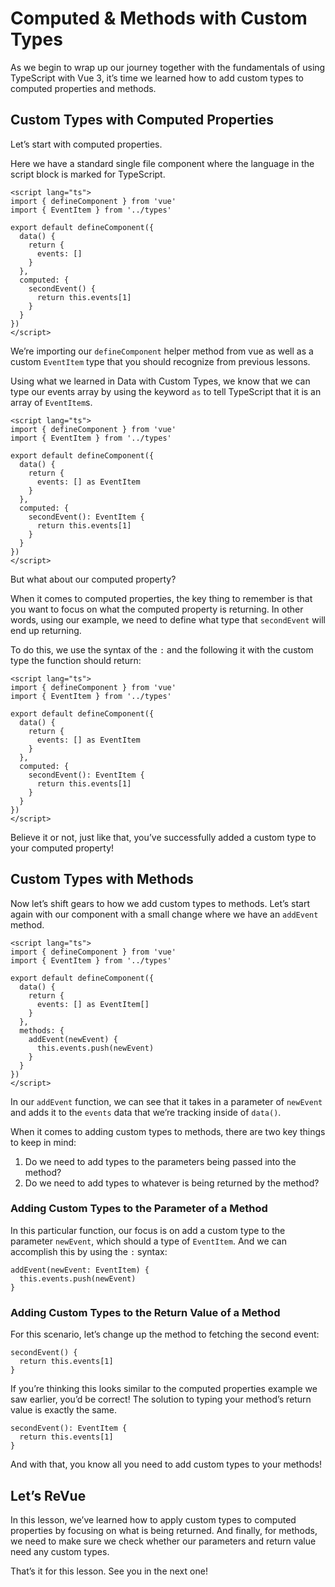 Computed & Methods with Custom Types
====================================

As we begin to wrap up our journey together with the fundamentals of using TypeScript with Vue 3, it’s time we learned how to add custom types to computed properties and methods.

Custom Types with Computed Properties
-------------------------------------

Let’s start with computed properties.

Here we have a standard single file component where the language in the script block is marked for TypeScript.

    <script lang="ts">
    import { defineComponent } from 'vue'
    import { EventItem } from '../types'
    
    export default defineComponent({
      data() {
        return {
          events: []
        }
      },
      computed: {
        secondEvent() {
          return this.events[1]
        }
      }
    })
    </script>
    

We’re importing our `defineComponent` helper method from vue as well as a custom `EventItem` type that you should recognize from previous lessons.

Using what we learned in Data with Custom Types, we know that we can type our events array by using the keyword `as` to tell TypeScript that it is an array of `EventItem`s.

    <script lang="ts">
    import { defineComponent } from 'vue'
    import { EventItem } from '../types'
    
    export default defineComponent({
      data() {
        return {
          events: [] as EventItem
        }
      },
      computed: {
        secondEvent(): EventItem {
          return this.events[1]
        }
      }
    })
    </script>
    

But what about our computed property?

When it comes to computed properties, the key thing to remember is that you want to focus on what the computed property is returning. In other words, using our example, we need to define what type that `secondEvent` will end up returning.

To do this, we use the syntax of the `:` and the following it with the custom type the function should return:

    <script lang="ts">
    import { defineComponent } from 'vue'
    import { EventItem } from '../types'
    
    export default defineComponent({
      data() {
        return {
          events: [] as EventItem
        }
      },
      computed: {
        secondEvent(): EventItem {
          return this.events[1]
        }
      }
    })
    </script>
    

Believe it or not, just like that, you’ve successfully added a custom type to your computed property!

Custom Types with Methods
-------------------------

Now let’s shift gears to how we add custom types to methods. Let’s start again with our component with a small change where we have an `addEvent` method.

    <script lang="ts">
    import { defineComponent } from 'vue'
    import { EventItem } from '../types'
    
    export default defineComponent({
      data() {
        return {
          events: [] as EventItem[]
        }
      },
      methods: {
        addEvent(newEvent) {
          this.events.push(newEvent)
        }
      }
    })
    </script>
    

In our `addEvent` function, we can see that it takes in a parameter of `newEvent` and adds it to the `events` data that we’re tracking inside of `data()`.

When it comes to adding custom types to methods, there are two key things to keep in mind:

1.  Do we need to add types to the parameters being passed into the method?
2.  Do we need to add types to whatever is being returned by the method?

### Adding Custom Types to the Parameter of a Method

In this particular function, our focus is on add a custom type to the parameter `newEvent`, which should a type of `EventItem`. And we can accomplish this by using the `:` syntax:

    addEvent(newEvent: EventItem) {
      this.events.push(newEvent)
    }
    

### Adding Custom Types to the Return Value of a Method

For this scenario, let’s change up the method to fetching the second event:

    secondEvent() {
      return this.events[1]
    }
    
    

If you’re thinking this looks similar to the computed properties example we saw earlier, you’d be correct! The solution to typing your method’s return value is exactly the same.

    secondEvent(): EventItem {
      return this.events[1]
    }
    

And with that, you know all you need to add custom types to your methods!

Let’s ReVue
-----------

In this lesson, we’ve learned how to apply custom types to computed properties by focusing on what is being returned. And finally, for methods, we need to make sure we check whether our parameters and return value need any custom types.

That’s it for this lesson. See you in the next one!

